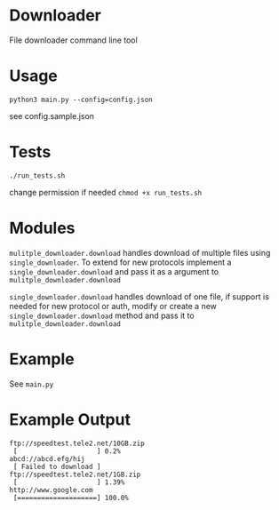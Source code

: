 # Downloader
File downloader command line tool

# Usage
`python3 main.py --config=config.json`

see config.sample.json 


# Tests
`./run_tests.sh` 

change permission if needed `chmod +x run_tests.sh`

# Modules

`mulitple_downloader.download` handles download of multiple files using `single_downloader`. To extend for new protocols implement a `single_downloader.download` and pass it as a argument to `mulitple_downloader.download`

`single_downloader.download` handles download of one file, if support is needed for new protocol or auth, modify or create a new `single_downloader.download` method and pass it to `mulitple_downloader.download`

# Example

See `main.py`

# Example Output 

```
ftp://speedtest.tele2.net/10GB.zip
 [                    ] 0.2%
abcd://abcd.efg/hij
 [ Failed to download ]
ftp://speedtest.tele2.net/1GB.zip
 [                    ] 1.39%
http://www.google.com
 [====================] 100.0%
 ```
